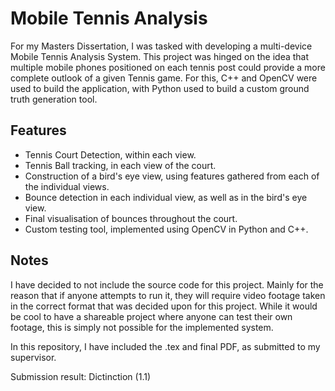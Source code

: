 # Mobile Tennis Analysis
For my Masters Dissertation, I was tasked with developing a multi-device Mobile Tennis Analysis System. This project was hinged on the idea that multiple mobile phones positioned on each tennis post could provide a more complete outlook of a given Tennis game. For this, C++ and OpenCV were used to build the application, with Python used to build a custom ground truth generation tool.

## Features
- Tennis Court Detection, within each view.
- Tennis Ball tracking, in each view of the court.
- Construction of a bird's eye view, using features gathered from each of the individual views.
- Bounce detection in each individual view, as well as in the bird's eye view.
- Final visualisation of bounces throughout the court.
- Custom testing tool, implemented using OpenCV in Python and C++.

## Notes
I have decided to not include the source code for this project. Mainly for the reason that if anyone attempts to run it, they will require video footage taken in the correct format that was decided upon for this project. While it would be cool to have a shareable project where anyone can test their own footage, this is simply not possible for the implemented system.

In this repository, I have included the .tex and final PDF, as submitted to my supervisor.

Submission result: Dictinction (1.1)
